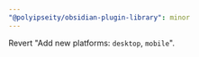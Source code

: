 ```yaml
---
"@polyipseity/obsidian-plugin-library": minor
---
```


Revert "Add new platforms: `desktop`, `mobile`".
